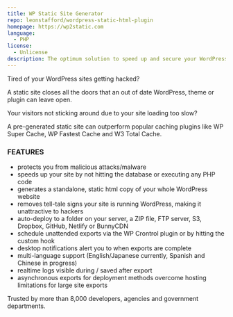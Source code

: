 ```yaml
---
title: WP Static Site Generator
repo: leonstafford/wordpress-static-html-plugin
homepage: https://wp2static.com
language:
  - PHP
license:
  - Unlicense
description: The optimum solution to speed up and secure your WordPress site – export to static HTML and hide all traces of WordPress from your site!
---
```


Tired of your WordPress sites getting hacked?

A static site closes all the doors that an out of date WordPress, theme or plugin can leave open.

Your visitors not sticking around due to your site loading too slow?

A pre-generated static site can outperform popular caching plugins like WP Super Cache, WP Fastest Cache and W3 Total Cache.

### FEATURES

 - protects you from malicious attacks/malware
 - speeds up your site by not hitting the database or executing any PHP code
 - generates a standalone, static html copy of your whole WordPress website
 - removes tell-tale signs your site is running WordPress, making it unattractive to hackers
 - auto-deploy to a folder on your server, a ZIP file, FTP server, S3, Dropbox, GitHub, Netlify or BunnyCDN
 - schedule unattended exports via the WP Crontrol plugin or by hitting the custom hook
 - desktop notifications alert you to when exports are complete
 - multi-language support (English/Japanese currently, Spanish and Chinese in progress)
 - realtime logs visible during / saved after export
 - asynchronous exports for deployment methods overcome hosting limitations for large site exports


Trusted by more than 8,000 developers, agencies and government departments.

